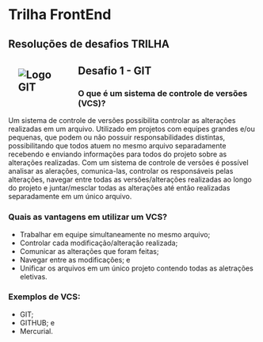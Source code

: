 <h1>Trilha FrontEnd</h1>

<h2>Resoluções de desafios TRILHA</h2>

<h2 style="width: 20%; float: left; margin: 20px">
    <img src="https://ik.imagekit.io/3mfjmziiqmi/Git_icon.svg_5uI-6m51X.png?updatedAt=1637941956845" alt="Logo GIT">
</h2>

<h2>Desafio 1 - GIT</h2>

<h3>O que é um sistema de controle de versões (VCS)?</h3>

<p>Um sistema de controle de versões possibilita controlar as alterações realizadas em um arquivo. Utilizado em projetos com equipes grandes e/ou pequenas, que podem ou não possuir responsabilidades distintas, possibilitando que todos atuem no mesmo arquivo separadamente recebendo e enviando informações para todos do projeto sobre as alterações realizadas. Com um sistema de controle de versões é possível analisar as alerações, comunica-las, controlar os responsáveis pelas alterações, navegar entre todas as versões/alterações realizadas ao longo do projeto e juntar/mesclar todas as alterações até então realizadas separadamente em um único arquivo.</p>

<h3>Quais as vantagens em utilizar um VCS?</h3>

- Trabalhar em equipe simultaneamente no mesmo arquivo;
- Controlar cada modificação/alteração realizada;
- Comunicar as alterações que foram feitas;
- Navegar entre as modificações; e
- Unificar os arquivos em um único projeto contendo todas as aletrações eletivas.

<h3>Exemplos de VCS:</h3>

- GIT;
- GITHUB; e
- Mercurial.
